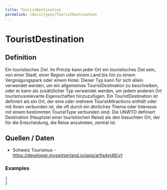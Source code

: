 ```yaml
---
title: TouristDestination
permalink: /docs/types/TouristDestination
---
```

# TouristDestination

## Definition
Ein touristisches Ziel. Im Prinzip kann jeder Ort ein touristisches Ziel sein, von einer Stadt, einer Region oder einem Land bis hin zu einem Vergnügungspark oder einem Hotel. Dieser Typ kann für sich allein verwendet werden, um ein allgemeines TouristDestination zu beschreiben, oder er kann als zusätzlicher Typ verwendet werden, um jedem anderen Ort tourismusrelevante Eigenschaften hinzuzufügen. Ein TouristDestination ist definiert als ein Ort, der eine oder mehrere TouristAttractions enthält oder mit ihnen verbunden ist, die oft durch ein ähnliches Thema oder Interesse mit einem bestimmten TouristType verbunden sind. Die UNWTO definiert Destination (Hauptziel einer touristischen Reise) als den besuchten Ort, der für die Entscheidung, die Reise anzutreten, zentral ist.

## Quellen / Daten

* Schweiz Tourismus - https://developer.myswitzerland.io/apis/arfixdyt48/v1

### Examples
```json
{
}
```
